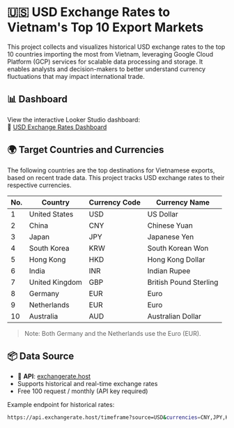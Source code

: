 # 🇺🇸 USD Exchange Rates to Vietnam's Top 10 Export Markets

This project collects and visualizes historical USD exchange rates to the top 10 countries importing the most from Vietnam, leveraging Google Cloud Platform (GCP) services for scalable data processing and storage. It enables analysts and decision-makers to better understand currency fluctuations that may impact international trade.

## 📊 Dashboard

View the interactive Looker Studio dashboard:  
🔗 [USD Exchange Rates Dashboard](https://lookerstudio.google.com/reporting/d6b2ba5d-4000-444d-b544-bb8fabe525f0)

## 🌍 Target Countries and Currencies

The following countries are the top destinations for Vietnamese exports, based on recent trade data. This project tracks USD exchange rates to their respective currencies.

| No. | Country         | Currency Code | Currency Name           |
|-----|------------------|----------------|--------------------------|
| 1   | United States    | USD            | US Dollar               |
| 2   | China            | CNY            | Chinese Yuan            |
| 3   | Japan            | JPY            | Japanese Yen            |
| 4   | South Korea      | KRW            | South Korean Won        |
| 5   | Hong Kong        | HKD            | Hong Kong Dollar        |
| 6   | India            | INR            | Indian Rupee            |
| 7   | United Kingdom   | GBP            | British Pound Sterling  |
| 8   | Germany          | EUR            | Euro                    |
| 9   | Netherlands      | EUR            | Euro                    |
| 10  | Australia        | AUD            | Australian Dollar       |

> Note: Both Germany and the Netherlands use the Euro (EUR).

## 📦 Data Source

- 📡 **API**: [exchangerate.host](https://exchangerate.host/)
- Supports historical and real-time exchange rates
- Free 100 request / monthly (API key required)

Example endpoint for historical rates:
```bash
https://api.exchangerate.host/timeframe?source=USD&currencies=CNY,JPY,KRW,HKD,INR,GBP,EUR,AUD&start_date=2015-01-01&end_date=2025/07/07
